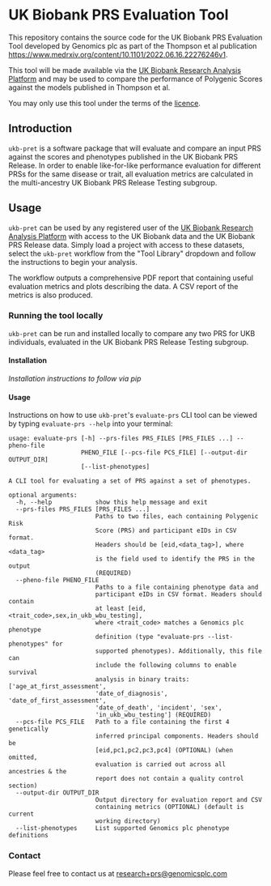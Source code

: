 # UK Biobank PRS Evaluation Tool

This repository contains the source code for the UK Biobank PRS Evaluation Tool developed by Genomics plc as part of
the Thompson et al publication https://www.medrxiv.org/content/10.1101/2022.06.16.22276246v1.

This tool will be made available via the [UK Biobank Research Analysis Platform](https://www.ukbiobank.ac.uk/enable-your-research/research-analysis-platform) and may be used to compare the performance of Polygenic Scores against the models published in Thompson et al.

You may only use this tool under the terms of the [licence](LICENCE).

## Introduction

`ukb-pret` is a software package that will evaluate and compare an input PRS against the scores and phenotypes 
published in the UK Biobank PRS Release.
In order to enable like-for-like performance evaluation for different PRSs for the same disease or trait, all evaluation metrics are calculated in the multi-ancestry UK Biobank PRS Release Testing subgroup.


## Usage

`ukb-pret` can be used by any registered user of the 
[UK Biobank Research Analysis Platform](https://www.ukbiobank.ac.uk/enable-your-research/research-analysis-platform) 
with access to the UK Biobank data and the UK Biobank PRS Release data. Simply load a project with access to these datasets, 
select the `ukb-pret` workflow from the "Tool Library" dropdown and follow the instructions to begin your analysis.

The workflow outputs a comprehensive PDF report that containing useful evaluation metrics and
plots describing the data. A CSV report of the metrics is also produced. 

### Running the tool locally

`ukb-pret` can be run and installed locally to compare any two PRS for UKB individuals, evaluated in the UK Biobank PRS Release Testing subgroup. 

#### Installation 

_Installation instructions to follow via pip_

#### Usage

Instructions on how to use `ukb-pret`'s `evaluate-prs` CLI tool can be viewed by typing `evaluate-prs --help` 
into your terminal: 

```
usage: evaluate-prs [-h] --prs-files PRS_FILES [PRS_FILES ...] --pheno-file
                    PHENO_FILE [--pcs-file PCS_FILE] [--output-dir OUTPUT_DIR]
                    [--list-phenotypes]

A CLI tool for evaluating a set of PRS against a set of phenotypes.

optional arguments:
  -h, --help            show this help message and exit
  --prs-files PRS_FILES [PRS_FILES ...]
                        Paths to two files, each containing Polygenic Risk
                        Score (PRS) and participant eIDs in CSV format.
                        Headers should be [eid,<data_tag>], where <data_tag>
                        is the field used to identify the PRS in the output
                        (REQUIRED)
  --pheno-file PHENO_FILE
                        Paths to a file containing phenotype data and
                        participant eIDs in CSV format. Headers should contain
                        at least [eid,<trait_code>,sex,in_ukb_wbu_testing],
                        where <trait_code> matches a Genomics plc phenotype
                        definition (type "evaluate-prs --list-phenotypes" for
                        supported phenotypes). Additionally, this file can
                        include the following columns to enable survival
                        analysis in binary traits: ['age_at_first_assessment',
                        'date_of_diagnosis', 'date_of_first_assessment',
                        'date_of_death', 'incident', 'sex',
                        'in_ukb_wbu_testing'] (REQUIRED)
  --pcs-file PCS_FILE   Path to a file containing the first 4 genetically
                        inferred principal components. Headers should be
                        [eid,pc1,pc2,pc3,pc4] (OPTIONAL) (when omitted,
                        evaluation is carried out across all ancestries & the
                        report does not contain a quality control section)
  --output-dir OUTPUT_DIR
                        Output directory for evaluation report and CSV
                        containing metrics (OPTIONAL) (default is current
                        working directory)
  --list-phenotypes     List supported Genomics plc phenotype definitions
```

### Contact

Please feel free to contact us at research+prs@genomicsplc.com

